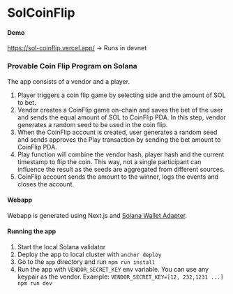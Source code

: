 # SolCoinFlip

#### Demo
https://sol-coinflip.vercel.app/
-> Runs in devnet

### Provable Coin Flip Program on Solana
The app consists of a vendor and a player. 
1. Player triggers a coin flip game by selecting side and the amount of SOL to bet. 
2. Vendor creates a CoinFlip game on-chain and saves the bet of the user and sends the equal amount of SOL to CoinFlip PDA. In this step, vendor generates a random seed to be used in the coin flip.
3. When the CoinFlip account is created, user generates a random seed and sends approves the Play transaction by sending the bet amount to CoinFlip PDA.
4. Play function will combine the vendor hash, player hash and the current timestamp to flip the coin. This way, not a single participant can influence the result as the seeds are aggregated from different sources.
5. CoinFlip account sends the amount to the winner, logs the events and closes the account.


#### Webapp
Webapp is generated using Next.js and [Solana Wallet Adapter](https://github.com/solana-labs/wallet-adapter#readme).

#### Running the app
1. Start the local Solana validator
2. Deploy the app to local cluster with `anchor deploy`
3. Go to the `app` directory and run `npm run install`
4. Run the app with `VENDOR_SECRET_KEY` env variable. You can use any keypair as the vendor. Example: `VENDOR_SECRET_KEY=[12, 232,1231 ...] npm run dev`
